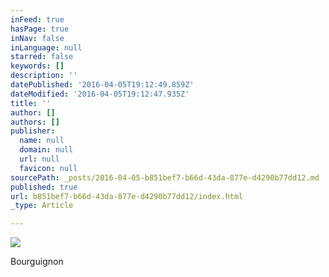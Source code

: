 ```yaml
---
inFeed: true
hasPage: true
inNav: false
inLanguage: null
starred: false
keywords: []
description: ''
datePublished: '2016-04-05T19:12:49.859Z'
dateModified: '2016-04-05T19:12:47.935Z'
title: ''
author: []
authors: []
publisher:
  name: null
  domain: null
  url: null
  favicon: null
sourcePath: _posts/2016-04-05-b851bef7-b66d-43da-877e-d4290b77dd12.md
published: true
url: b851bef7-b66d-43da-877e-d4290b77dd12/index.html
_type: Article

---
```

![](https://the-grid-user-content.s3-us-west-2.amazonaws.com/54277631-74a3-4669-a06e-f132dc61dfee.jpg)

Bourguignon